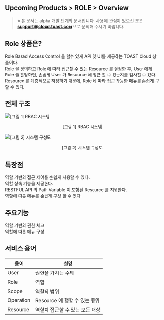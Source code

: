 ## Upcoming Products > ROLE > Overview 

> ※ 본 문서는 alpha 개발 단계의 문서입니다.
> 사용에 관심이 있으신 분은 **support@cloud.toast.com**으로 문의해 주시기 바랍니다.

## Role 상품은?

Role Based Access Control 을 할수 있게 API 및 UI를 제공하는 TOAST Cloud 상품이다.  
Role 을 정의하고 Role 에 따라 접근할 수 있는 Resource 를 설정한 후, User 에게 Role 을 할당하면, 손쉽게 User 가 Resource 에 접근 할 수 있는지를 검사할 수 있다.  
Resource 를 계층적으로 저장하기 때문에, Role 에 따라 접근 가능한 메뉴를 손쉽게 구할 수 있다.  

## 전체 구조

![[그림 1] RBAC 시스템](http://static.toastoven.net/prod_role/role_01.png)
<center>[그림 1] RBAC 시스템</center>

![[그림 2] 시스템 구성도](http://static.toastoven.net/prod_role/role_02.png)
<center>[그림 2] 시스템 구성도</center>

## 특장점

역할 기반의 접근 제어를 손쉽게 사용할 수 있다.  
역할 상속 기능을 제공한다.  
RESTFUL API 의 Path Variable 이 포함된 Resource 를 지원한다.  
역할에 따른 메뉴를 손쉽게 구성 할 수 있다.  

## 주요기능

역할 기반의 권한 체크  
역할에 따른 메뉴 구성  

## 서비스 용어

|용어|	설명|
|---|---|
|User|	권한을 가지는 주체|
|Role|	역할|
|Scope|	역할의 범위|
|Operation|	Resource 에 행할 수 있는 행위|
|Resource|	역할이 접근할 수 있는 모든 대상|

